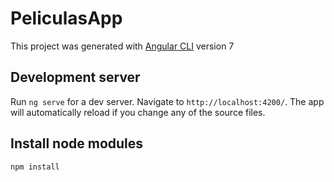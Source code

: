 # PeliculasApp

This project was generated with [Angular CLI](https://github.com/angular/angular-cli) version 7

## Development server

Run `ng serve` for a dev server. Navigate to `http://localhost:4200/`. The app will automatically reload if you change any of the source files.

## Install node modules

```
npm install
```
